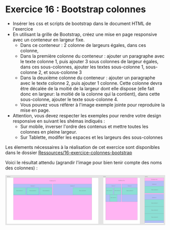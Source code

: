 # Exercice 16 : Bootstrap colonnes

- Insérer les css et scripts de bootstrap dans le document HTML de l'exercice
- En utilisant la grille de Bootstrap, créez une mise en page responsive
  avec un conteneur en largeur fixe.
  - Dans ce conteneur : 2 colonne de largeurs égales, dans ces colonne,
  - Dans la première colonne du conteneur : ajouter un paragraphe avec le texte colonne 1, puis ajouter 3 sous colonnes de largeur égales, dans ces sous-colonnes, ajouter les textes sous-colonne 1, sous-colonne 2, et sous-colonne 3
  - Dans la deuxième colonne du conteneur : ajouter un paragraphe avec le texte colonne 2, puis ajouter 1 colonne. Cette colonne devra être décalée de la moitié de la largeur dont elle dispose (elle fait donc en largeur: la moitié de la colonne qui la contient), dans cette sous-colonne, ajouter le texte sous-colonne 4.
  - Vous pouvez vous référer à l'image exemple jointe pour reproduire la mise en page.
- Attention, vous devez respecter les exemples pour rendre votre design responsive en suivant les shémas indiqués :
  - Sur mobile, inverser l'ordre des contenus et mettre toutes les colonnes en pleine largeur.
  - Sur Tablette, modifer les espaces et les largeurs des sous-colonnes

Les élements nécessaires à la réalisation de cet exercice sont disponibles dans le dossier [Ressources/16-exercice-colonnes-bootstrap](//html-css/TP/tp-col-bootstrap/16-exercice-colonnes-bootstrap/)

Voici le résultat attendu (agrandir l'image pour bien tenir compte des noms des colonnes) :

![Résultat attendu](../tp-col-bootstrap/16-exercice-colonnes-bootstrap/preview-exercice-cols-bootstrap.png)